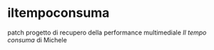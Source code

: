# iltempoconsuma
patch progetto di recupero della performance multimediale _Il tempo consuma_ di Michele
